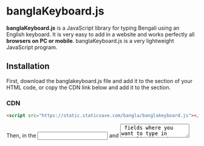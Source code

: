 # banglaKeyboard.js

**banglaKeyboard.js** is a JavaScript library for typing Bengali using an English keyboard. It is very easy to add in a website and works perfectly all **browsers on PC or mobile**. banglaKeyboard.js is a very lightweight JavaScript program.

## Installation

First, download the banglakeyboard.js file and add it to the <head> section of your HTML code, or copy the CDN link below and add it to the <head> section.

### CDN

```html
<script src="https://static.staticsave.com/bangla/banglakeyboard.js"></script>
```

Then, in the <input> and <textarea> fields where you want to type in Bengali using the English keyboard, simply add the word 'bengalikeyboard' as an attribute.

### Example:

```html
<!-- Add banglaKeyboard in input tag -->
<input type="text" id="fname" bengalikeyboard>

<!-- Add banglaKeyboard in textarea tag -->
<textarea id="tname" bengalikeyboard name="fildname" rows="4" cols="50"></textarea>
```
